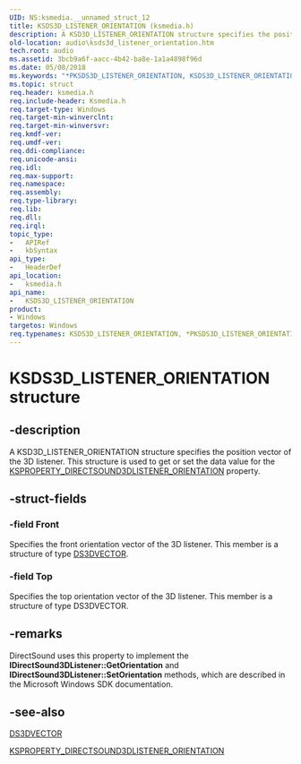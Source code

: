 ```yaml
---
UID: NS:ksmedia.__unnamed_struct_12
title: KSDS3D_LISTENER_ORIENTATION (ksmedia.h)
description: A KSD3D_LISTENER_ORIENTATION structure specifies the position vector of the 3D listener. This structure is used to get or set the data value for the KSPROPERTY_DIRECTSOUND3DLISTENER_ORIENTATION property.
old-location: audio\ksds3d_listener_orientation.htm
tech.root: audio
ms.assetid: 3bcb9a6f-aacc-4b42-ba8e-1a1a4898f96d
ms.date: 05/08/2018
ms.keywords: "*PKSDS3D_LISTENER_ORIENTATION, KSDS3D_LISTENER_ORIENTATION, KSDS3D_LISTENER_ORIENTATION structure [Audio Devices], PKSDS3D_LISTENER_ORIENTATION, PKSDS3D_LISTENER_ORIENTATION structure pointer [Audio Devices], aud-prop_9e525f5b-c264-46e5-84f3-3a7845b61200.xml, audio.ksds3d_listener_orientation, ksmedia/KSDS3D_LISTENER_ORIENTATION, ksmedia/PKSDS3D_LISTENER_ORIENTATION"
ms.topic: struct
req.header: ksmedia.h
req.include-header: Ksmedia.h
req.target-type: Windows
req.target-min-winverclnt: 
req.target-min-winversvr: 
req.kmdf-ver: 
req.umdf-ver: 
req.ddi-compliance: 
req.unicode-ansi: 
req.idl: 
req.max-support: 
req.namespace: 
req.assembly: 
req.type-library: 
req.lib: 
req.dll: 
req.irql: 
topic_type:
-	APIRef
-	kbSyntax
api_type:
-	HeaderDef
api_location:
-	ksmedia.h
api_name:
-	KSDS3D_LISTENER_ORIENTATION
product:
- Windows
targetos: Windows
req.typenames: KSDS3D_LISTENER_ORIENTATION, *PKSDS3D_LISTENER_ORIENTATION
---
```


# KSDS3D_LISTENER_ORIENTATION structure


## -description


A KSD3D_LISTENER_ORIENTATION structure specifies the position vector of the 3D listener. This structure is used to get or set the data value for the <a href="https://msdn.microsoft.com/library/windows/hardware/ff537343">KSPROPERTY_DIRECTSOUND3DLISTENER_ORIENTATION</a> property.


## -struct-fields




### -field Front

Specifies the front orientation vector of the 3D listener. This member is a structure of type <a href="https://msdn.microsoft.com/library/windows/hardware/ff536367">DS3DVECTOR</a>.


### -field Top

Specifies the top orientation vector of the 3D listener. This member is a structure of type DS3DVECTOR.


## -remarks



DirectSound uses this property to implement the <b>IDirectSound3DListener::GetOrientation</b> and <b>IDirectSound3DListener::SetOrientation</b> methods, which are described in the Microsoft Windows SDK documentation.




## -see-also




<a href="https://msdn.microsoft.com/library/windows/hardware/ff536367">DS3DVECTOR</a>



<a href="https://msdn.microsoft.com/library/windows/hardware/ff537343">KSPROPERTY_DIRECTSOUND3DLISTENER_ORIENTATION</a>
 

 

